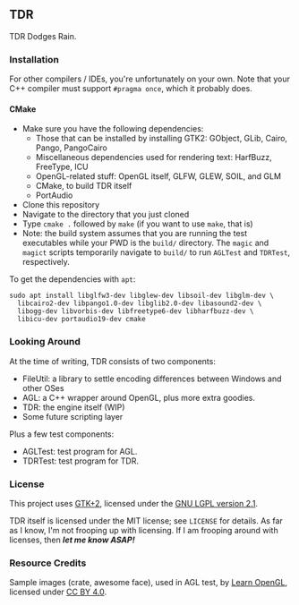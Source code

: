 ## TDR

TDR Dodges Rain.

### Installation

For other compilers / IDEs, you're unfortunately on your own. Note that your C++ compiler must support `#pragma once`, which it probably does.

#### CMake

* Make sure you have the following dependencies:
  * Those that can be installed by installing GTK2: GObject, GLib, Cairo, Pango, PangoCairo
  * Miscellaneous dependencies used for rendering text: HarfBuzz, FreeType, ICU
  * OpenGL-related stuff: OpenGL itself, GLFW, GLEW, SOIL, and GLM
  * CMake, to build TDR itself
  * PortAudio
* Clone this repository
* Navigate to the directory that you just cloned
* Type `cmake .` followed by `make` (if you want to use `make`, that is)
* Note: the build system assumes that you are running the test executables while your PWD is the `build/` directory. The `magic` and `magict` scripts temporarily navigate to `build/` to run `AGLTest` and `TDRTest`, respectively.

To get the dependencies with `apt`:

    sudo apt install libglfw3-dev libglew-dev libsoil-dev libglm-dev \
      libcairo2-dev libpango1.0-dev libglib2.0-dev libasound2-dev \
      libogg-dev libvorbis-dev libfreetype6-dev libharfbuzz-dev \
      libicu-dev portaudio19-dev cmake

### Looking Around

At the time of writing, TDR consists of two components:

* FileUtil: a library to settle encoding differences between Windows and other OSes
* AGL: a C++ wrapper around OpenGL, plus more extra goodies.
* TDR: the engine itself (WIP)
* Some future scripting layer

Plus a few test components:

* AGLTest: test program for AGL.
* TDRTest: test program for TDR.

### License

This project uses [GTK+2](http://www.gtk.org/), licensed under the [GNU LGPL version 2.1](http://www.gnu.org/licenses/old-licenses/lgpl-2.1.html).

TDR itself is licensed under the MIT license; see `LICENSE` for details. As far as I know, I'm not frooping up with licensing. If I am frooping around with licenses, then ***let me know ASAP!***

### Resource Credits

Sample images (crate, awesome face), used in AGL test, by [Learn OpenGL](http://www.learnopengl.com), licensed under [CC BY 4.0](https://creativecommons.org/licenses/by/4.0/).

